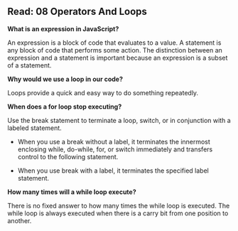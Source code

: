 ## Read: 08 Operators And Loops ##

**What is an expression in JavaScript?**

An expression is a block of code that evaluates to a value. A statement is any block of code that performs some action. The distinction between an expression and a statement is important because an expression is a subset of a statement.


**Why would we use a loop in our code?**

Loops provide a quick and easy way to do something repeatedly.

**When does a for loop stop executing?**

Use the break statement to terminate a loop, switch, or in conjunction with a labeled statement.

- When you use a break without a label, it terminates the innermost enclosing while, do-while, for, or switch immediately and transfers control to the following statement.

- When you use break with a label, it terminates the specified label statement.

**How many times will a while loop execute?**

There is no fixed answer to how many times the while loop is executed. The while loop is always executed when there is a carry bit from one position to another.